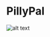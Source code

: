 # PillyPal
![alt text](https://github.com/AhmedAlazaizeh/PillyPal/blob/Screenshots/image-003.png?raw=true)
 

